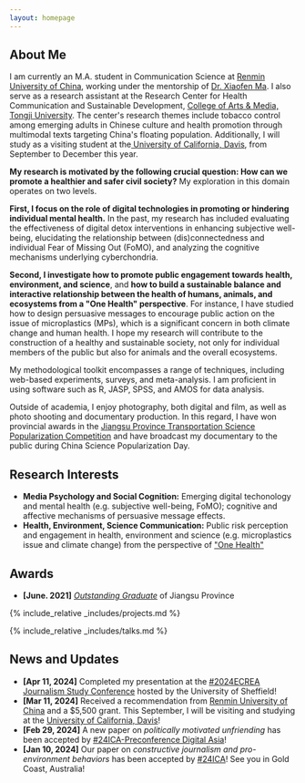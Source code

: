 ```yaml
---
layout: homepage
---
```


## About Me

<!-- I'm a <a href="https://med.nyu.edu/departments-institutes/population-health/divisions-sections-centers/biostatistics/" target="_blank"> Statistics </a> M.A. student in communication science at <a href="https://en.ruc.edu.cn/" target="_blank"> Renmin University of China</a>, -->
I am currently an M.A. student in Communication Science at <a href="https://en.ruc.edu.cn/" target="_blank">Renmin University of China</a>, working under the mentorship of <a href="https://www.researchgate.net/profile/Xiaofen_Ma" target="_blank">Dr. Xiaofen Ma</a>. I also serve as a research assistant at the Research Center for Health Communication and Sustainable Development, <a href="https://am.tongji.edu.cn/" target="_blank"> College of Arts & Media, Tongji University</a>. The center's research themes include tobacco control among emerging adults in Chinese culture and health promotion through multimodal texts targeting China's floating population. Additionally, I will study as a visiting student at the<a href="https://www.ucdavis.edu/" target="_blank"> University of California, Davis</a>, from September to December this year.

**My research is motivated by the following crucial question: How can we promote a healthier and safer civil society?** My exploration in this domain operates on two levels.

**First, I focus on the role of digital technologies in promoting or hindering individual mental health.** In the past, my research has included evaluating the effectiveness of digital detox interventions in enhancing subjective well-being, elucidating the relationship between (dis)connectedness and individual Fear of Missing Out (FoMO), and analyzing the cognitive mechanisms underlying cyberchondria.

**Second, I investigate how to promote public engagement towards health, environment, and science**, and **how to build a sustainable balance and interactive relationship between the health of humans, animals, and ecosystems from a "One Health" perspective**. For instance, I have studied how to design persuasive messages to encourage public action on the issue of microplastics (MPs), which is a significant concern in both climate change and human health. I hope my research will contribute to the construction of a healthy and sustainable society, not only for individual members of the public but also for animals and the overall ecosystems.

My methodological toolkit encompasses a range of techniques, including web-based experiments, surveys, and meta-analysis. I am proficient in using software such as R, JASP, SPSS, and AMOS for data analysis.


<!-- 
I am an alumnus of the <a href="https://opencasestudies.github.io/" target="_blank"> Open Case Study Project</a> at <a href="https://www.jhsph.edu/" target="_blank"> the Bloomberg School of Public Health </a> of <a href="https://www.jhu.edu/" target="_blank"> the Johns Hopkins University</a>. -->

Outside of academia, I enjoy photography, both digital and film, as well as photo shooting and documentary production. In this regard, I have won provincial awards in the <a href="http://jscts.org.cn/web/notice.php?content=true&newid=27" target="_blank"> Jiangsu Province Transportation Science Popularization Competition</a> and have broadcast my documentary to the public during China Science Popularization Day.

## Research Interests
- **Media Psychology and Social Cognition:** Emerging digital techonology and mental health (e.g. subjective well-being, FoMO); cognitive and affective mechanisms of persuasive message effects.
- **Health, Environment, Science Communication:** Public risk perception and engagement in health, environment and science (e.g. microplastics issue and climate change) from the perspective of <a href="https://www.who.int/news-room/fact-sheets/detail/one-health" target="_blank"> "One Health"</a>

## Awards
- **[June. 2021]** <a href="https://jyt.jiangsu.gov.cn/art/2021/6/10/art_58382_9846695.html" target="_blank">*Outstanding Graduate*</a> of Jiangsu Province


<!-- {% include_relative _includes/publications.md %} -->

{% include_relative _includes/projects.md %}

{% include_relative _includes/talks.md %}





## News and Updates
- **[Apr 11, 2024]** Completed my presentation at the <a href="https://www.sheffield.ac.uk/journalism/research/ecrea-journalism-2024" target="_blank"> #2024ECREA Journalism Study Conference</a> hosted by the University of Sheffield!
- **[Mar 11, 2024]** Received a recommendation from <a href="https://grs.ruc.edu.cn/info/1017/2988.htm" target="_blank"> Renmin University of China</a> and a $5,500 grant. This September, I will be visiting and studying at the <a href="https://communication.ucdavis.edu/" target="_blank"> University of California, Davis</a>!
- **[Feb 29, 2024]** A new paper on *politically motivated unfriending* has been accepted by  <a href="https://www.icahdq.org/mpage/ICA24-digitalasia">#24ICA-Preconference Digital Asia</a>! 
- **[Jan 10, 2024]** Our paper on *constructive journalism and pro-environment behaviors* has been accepted by <a href="https://www.icahdq.org/mpage/ica24" target="_blank">#24ICA</a>! See you in Gold Coast, Australia!








